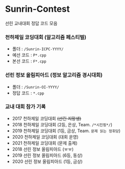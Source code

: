 # Sunrin-Contest
선린 교내대회 정답 코드 모음

### 천하제일 코딩대회 (알고리즘 페스티벌)
* 폴더 : `/Sunrin-ICPC-YYYY/`
* 예선 코드 : `P*.cpp`
* 본선 코드 : `F*.cpp`

### 선린 정보 올림피아드 (정보 알고리즘 경시대회)
* 폴더 : `/Sunrin-OI-YYYY/`
* 정답 코드 : `*.cpp`

### 교내 대회 참가 기록
* 2017 천하제일 코딩대회 <s>(선린 지망생)</s>
* 2018 천하제일 코딩대회 (2등, 은상, Team. `/*시진핑*/`)
* 2019 천하제일 코딩대회 (1등, 금상, Team. `문제 읽는 정휘당`)
* 2020 천하제일 코딩대회 (대회 운영)
* 2021 천하제일 코딩대회 (문제 출제)
* 2018 선린 정보 올림피아드 (ㅠㅠ)
* 2019 선린 정보 올림피아드 (6등, 동상)
* 2020 선린 정보 올림피아드 (1등, 금상)

